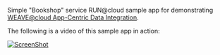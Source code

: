 Simple "Bookshop" service RUN@cloud sample app for demonstrating [WEAVE@cloud App-Centric Data Integration](http://developer.cloudbees.com/bin/view/FoxWeave/App-Centric+Integrations+for+RUN%40cloud+Apps).

The following is a video of this sample app in action:

[![ScreenShot](https://raw.github.com/FoxWeave/samples/master/bookshop/youtubeh.png)](http://www.youtube.com/embed/bl8wCYTcTaE)
